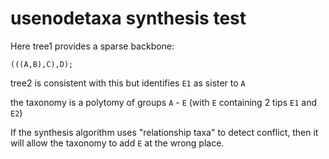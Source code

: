 # usenodetaxa synthesis test

Here tree1 provides a sparse backbone:

    (((A,B),C),D);

tree2 is consistent with this but identifies `E1` as sister to `A`

the taxonomy is a polytomy of groups `A` - `E` (with `E` containing 2 tips `E1` and `E2`)

If the synthesis algorithm uses "relationship taxa" to detect conflict, then it will allow the taxonomy to add `E` at the wrong place.